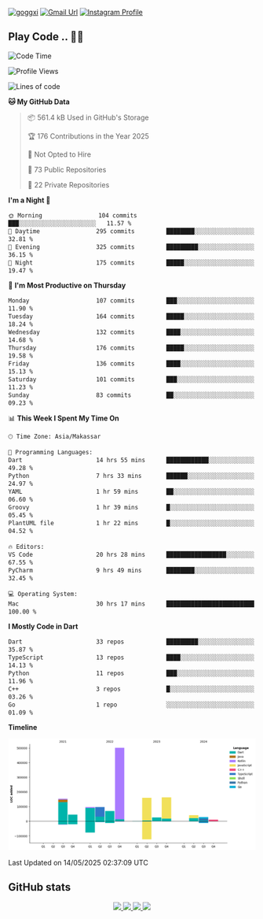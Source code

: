 [![goggxi](https://img.shields.io/badge/Portofolio-Goggxi-orange)](https://goggxi.github.io)
[![Gmail Url](https://img.shields.io/twitter/url?label=Goggxi@gmail.com&logo=gmail&style=social&url=http%3A%2F%2Fmailto%3Acontact.Goggxi@gmail.com)](mailto:Goggxi@gmail.com) [![Instagram Profile](https://img.shields.io/twitter/url?label=moh_rifkan&logo=instagram&style=social&url=https://www.instagram.com/moh_rifkan/)](https://www.instagram.com/moh_rifkan/)

## Play Code .. 💬🚀

<!-- [![Moh Rifkan GitHub stats](https://github-readme-stats.vercel.app/api?username=goggxi&count_private=true&show_icons=true&theme=dracula&custom_title=Goggxi%20Statistic%20🚀)](https://github.com/goggxi/goggxi)

[![Top Langs](https://github-readme-stats.vercel.app/api/top-langs/?username=goggxi&langs_count=8&layout=compact&show_icons=true&theme=dracula)](https://github.com/goggxi/goggxi) -->

<!--START_SECTION:waka-->
![Code Time](http://img.shields.io/badge/Code%20Time-4%2C286%20hrs%2017%20mins-blue)

![Profile Views](http://img.shields.io/badge/Profile%20Views-10-blue)

![Lines of code](https://img.shields.io/badge/From%20Hello%20World%20I%27ve%20Written-1.4%20million%20lines%20of%20code-blue)

**🐱 My GitHub Data** 

> 📦 561.4 kB Used in GitHub's Storage 
 > 
> 🏆 176 Contributions in the Year 2025
 > 
> 🚫 Not Opted to Hire
 > 
> 📜 73 Public Repositories 
 > 
> 🔑 22 Private Repositories 
 > 
**I'm a Night 🦉** 

```text
🌞 Morning                104 commits         ███░░░░░░░░░░░░░░░░░░░░░░   11.57 % 
🌆 Daytime                295 commits         ████████░░░░░░░░░░░░░░░░░   32.81 % 
🌃 Evening                325 commits         █████████░░░░░░░░░░░░░░░░   36.15 % 
🌙 Night                  175 commits         █████░░░░░░░░░░░░░░░░░░░░   19.47 % 
```
📅 **I'm Most Productive on Thursday** 

```text
Monday                   107 commits         ███░░░░░░░░░░░░░░░░░░░░░░   11.90 % 
Tuesday                  164 commits         █████░░░░░░░░░░░░░░░░░░░░   18.24 % 
Wednesday                132 commits         ████░░░░░░░░░░░░░░░░░░░░░   14.68 % 
Thursday                 176 commits         █████░░░░░░░░░░░░░░░░░░░░   19.58 % 
Friday                   136 commits         ████░░░░░░░░░░░░░░░░░░░░░   15.13 % 
Saturday                 101 commits         ███░░░░░░░░░░░░░░░░░░░░░░   11.23 % 
Sunday                   83 commits          ██░░░░░░░░░░░░░░░░░░░░░░░   09.23 % 
```


📊 **This Week I Spent My Time On** 

```text
🕑︎ Time Zone: Asia/Makassar

💬 Programming Languages: 
Dart                     14 hrs 55 mins      ████████████░░░░░░░░░░░░░   49.28 % 
Python                   7 hrs 33 mins       ██████░░░░░░░░░░░░░░░░░░░   24.97 % 
YAML                     1 hr 59 mins        ██░░░░░░░░░░░░░░░░░░░░░░░   06.60 % 
Groovy                   1 hr 39 mins        █░░░░░░░░░░░░░░░░░░░░░░░░   05.45 % 
PlantUML file            1 hr 22 mins        █░░░░░░░░░░░░░░░░░░░░░░░░   04.52 % 

🔥 Editors: 
VS Code                  20 hrs 28 mins      █████████████████░░░░░░░░   67.55 % 
PyCharm                  9 hrs 49 mins       ████████░░░░░░░░░░░░░░░░░   32.45 % 

💻 Operating System: 
Mac                      30 hrs 17 mins      █████████████████████████   100.00 % 
```

**I Mostly Code in Dart** 

```text
Dart                     33 repos            █████████░░░░░░░░░░░░░░░░   35.87 % 
TypeScript               13 repos            ████░░░░░░░░░░░░░░░░░░░░░   14.13 % 
Python                   11 repos            ███░░░░░░░░░░░░░░░░░░░░░░   11.96 % 
C++                      3 repos             █░░░░░░░░░░░░░░░░░░░░░░░░   03.26 % 
Go                       1 repo              ░░░░░░░░░░░░░░░░░░░░░░░░░   01.09 % 
```



**Timeline**

![Lines of Code chart](https://raw.githubusercontent.com/Goggxi/Goggxi/main/assets/bar_graph.png)


 Last Updated on 14/05/2025 02:37:09 UTC
<!--END_SECTION:waka-->

## GitHub stats

<p align="center">
  <a href="https://github.com/goggxi">
    <img src="http://github-profile-summary-cards.vercel.app/api/cards/profile-details?username=goggxi&theme=transparent" />
  </a>
  <a href="https://github.com/goggxi">
    <img src="https://github-readme-streak-stats.herokuapp.com/?user=goggxi&hide_border=true&card_width=338&theme=transparent" />
  </a>
  <a href="https://github.com/goggxi">
    <img src="http://github-profile-summary-cards.vercel.app/api/cards/stats?username=goggxi&theme=transparent" />
  </a>
  <a href="https://github.com/goggxi">
    <img src="https://github-readme-stats.vercel.app/api/top-langs/?username=goggxi&langs_count=10&exclude_repo=&hide=c,makefile,html,css,sass,nix,nunjucks,tsql,dockerfile,shell&card_width=699&hide_border=true&theme=transparent" />
  </a>
  <!-- <br/>
  <a href="https://github.com/goggxi">
    <img src="https://komarev.com/ghpvc/?username=goggxi&color=blue&style=flat" />
  </a> -->
</p>
